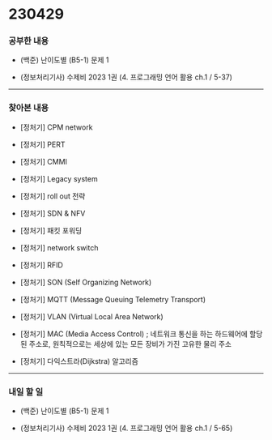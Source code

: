 # 230429

### 공부한 내용

- (백준) 난이도별 (B5-1) 문제 1

- (정보처리기사) 수제비 2023 1권 (4. 프로그래밍 언어 활용 ch.1 / 5-37)

---

### 찾아본 내용

- [정처기] CPM network

- [정처기] PERT

- [정처기] CMMI

- [정처기] Legacy system

- [정처기] roll out 전략

- [정처기] SDN & NFV

- [정처기] 패킷 포워딩

- [정처기] network switch

- [정처기] RFID

- [정처기] SON (Self Organizing Network)

- [정처기] MQTT (Message Queuing Telemetry Transport)

- [정처기] VLAN (Virtual Local Area Network)

- [정처기] MAC (Media Access Control)
  ; 네트워크 통신을 하는 하드웨어에 할당된 주소로, 원칙적으로는 세상에 있는 모든 장비가 가진 고유한 물리 주소
- [정처기] 다익스트라(Dijkstra) 알고리즘

---

### 내일 할 일

- (백준) 난이도별 (B5-1) 문제 1

- (정보처리기사) 수제비 2023 1권 (4. 프로그래밍 언어 활용 ch.1 / 5-65)
